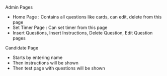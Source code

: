 Admin Pages

- Home Page : Contains all questions like cards, can edit, delete from this page
- Set Timer Page : Can set timer from this page
- Insert Questions, Insert Instructions, Delete Question, Edit Question pages

Candidate Page
 
- Starts by entering name
- Then instructions will be shown
- Then test page with questions will be shown
